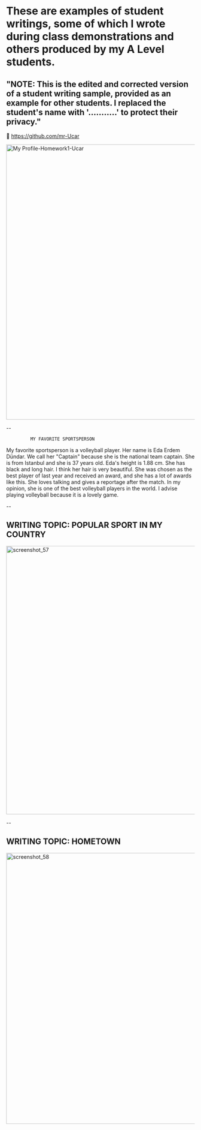 
# These are examples of student writings, some of which I wrote during class demonstrations and others produced by my A Level students.

## "NOTE: This is the edited and corrected version of a student writing sample, provided as an example for other students. I replaced the student's name with '...........' to protect their privacy."

🪪  https://github.com/mr-Ucar


<img width="734" alt="My Profile-Homework1-Ucar" src="https://github.com/user-attachments/assets/307e6e5a-3cb0-40b2-a53a-96ad8ac932da">




--


             MY FAVORITE SPORTSPERSON

  My favorite sportsperson is a volleyball player. Her name is Eda Erdem Dündar. We call her "Captain" because she is the national team captain. She is from Istanbul and she is 37 years old. Eda's height is 1.88 cm. She has black and long hair. I think her hair is very beautiful. She was chosen as the best player of last year and received an award, and she has a lot of awards like this. She loves talking and gives a reportage after the match. In my opinion, she is one of the best volleyball players in the world. I advise playing volleyball because it is a lovely game.

--

## WRITING TOPIC: POPULAR SPORT IN MY COUNTRY

<img width="716" alt="screenshot_57" src="https://github.com/user-attachments/assets/0d8451a9-ef7e-4054-ab60-598b3538c546">

--

## WRITING TOPIC: HOMETOWN

<img width="723" alt="screenshot_58" src="https://github.com/user-attachments/assets/5e43ea03-b140-4000-8f07-bd77948d4095">
